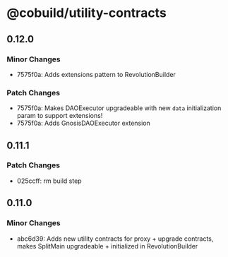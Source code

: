 # @cobuild/utility-contracts

## 0.12.0

### Minor Changes

- 7575f0a: Adds extensions pattern to RevolutionBuilder

### Patch Changes

- 7575f0a: Makes DAOExecutor upgradeable with new `data` initialization param to support extensions!
- 7575f0a: Adds GnosisDAOExecutor extension

## 0.11.1

### Patch Changes

- 025ccff: rm build step

## 0.11.0

### Minor Changes

- abc6d39: Adds new utility contracts for proxy + upgrade contracts, makes SplitMain upgradeable + initialized in RevolutionBuilder
